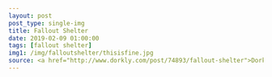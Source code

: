 ```yaml
---
layout: post
post_type: single-img
title: Fallout Shelter
date: 2019-02-09 01:00:00
tags: [fallout shelter]
img1: /img/falloutshelter/thisisfine.jpg
source: <a href="http://www.dorkly.com/post/74893/fallout-shelter">Dorkly</a>
---
```

